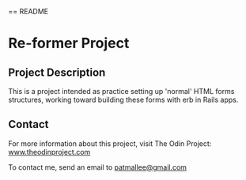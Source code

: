 == README

Re-former Project
=================

Project Description
-------------------

This is a project intended as practice setting up 'normal' HTML forms structures, working toward building these forms with erb in Rails apps.

Contact
-------

For more information about this project, visit The Odin Project: www.theodinproject.com

To contact me, send an email to patmallee@gmail.com